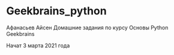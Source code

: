 # Geekbrains_python

Афанасьев Айсен
Домашние задания по курсу Основы Python Geekbrains

Начат 3 марта 2021 года
